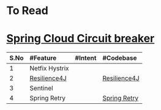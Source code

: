 # To Read

# [Spring Cloud Circuit breaker](https://spring.io/projects/spring-cloud-circuitbreaker)
|S.No | #Feature  | #Intent |#Codebase|
| :--- | :--- | :--- |:--- |
| 1| Netfix Hystrix |  | |
| 2| [Resilience4J](https://resilience4j.readme.io/) |  | [Resilience4J](https://github.com/resilience4j/resilience4j)|
| 3| Sentinel |  | |
| 4| Spring Retry |  | [Spring Retry](https://github.com/spring-projects/spring-retry)|
